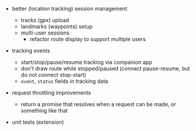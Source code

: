 - better (location tracking) session management
  - tracks (gpx) upload
  - landmarks (waypoints) setup
  - multi-user sessions
    - refactor route display to support multiple users

- tracking events
  - start/stop/pause/resume tracking via companion app
  - don't draw route while stopped/paused (connect pause-resume, but do not connect stop-start)
  - `event`, `status` fields in tracking data

- request throttling improvements
  - return a promise that resolves when a request can be made, or something like that

- unit tests (extension)
